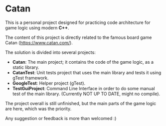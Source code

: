 # Catan

This is a personal project designed for practicing code architecture for game logic using modern **C++**.

The content of this project is directly related to the famous board game Catan (https://www.catan.com/).

The solution is divided into several projects:

- **Catan**: The main project; it contains the code of the game logic, as a static library.
- **CatanTest**: Unit tests project that uses the main library and tests it using gTest framework.
- **GoogleTest**: Helper project (gTest).
- **TestGuiProject**: Command Line Interface in order to do some manual test of the main library. (Currently NOT UP TO DATE, might no compile).

The project overall is still unfinished, but the main parts of the game logic are here, which was the priority.

Any suggestion or feedback is more than welcomed :)